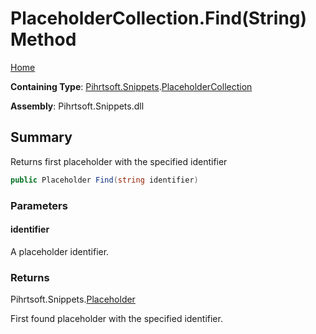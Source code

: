 <a name="_top"></a>

# PlaceholderCollection\.Find\(String\) Method

[Home](../../../../README.md#_top)

**Containing Type**: [Pihrtsoft.Snippets](../../README.md#_top)\.[PlaceholderCollection](../README.md#_top)

**Assembly**: Pihrtsoft\.Snippets\.dll

## Summary

Returns first placeholder with the specified identifier

```csharp
public Placeholder Find(string identifier)
```

### Parameters

#### identifier

A placeholder identifier\.

### Returns

Pihrtsoft\.Snippets\.[Placeholder](../../Placeholder/README.md#_top)

First found placeholder with the specified identifier\.
